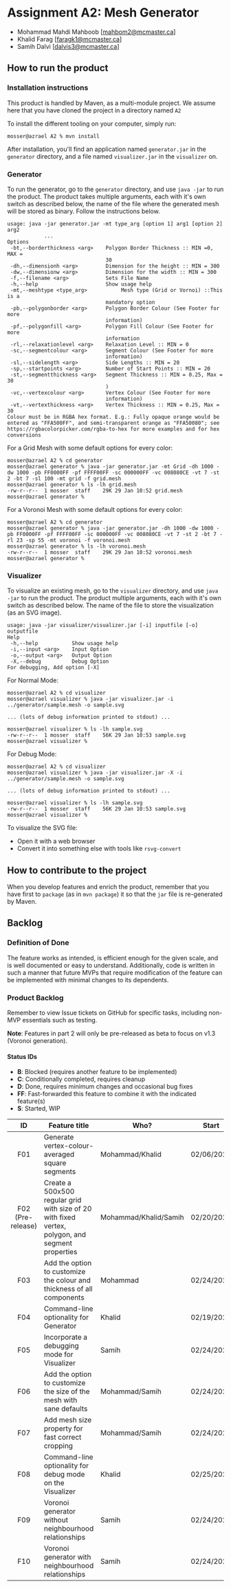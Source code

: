 # Assignment A2: Mesh Generator

  - Mohammad Mahdi Mahboob [mahbom2@mcmaster.ca]
  - Khalid Farag [faragk1@mcmaster.ca]
  - Samih Dalvi [dalvis3@mcmaster.ca]

## How to run the product

### Installation instructions

This product is handled by Maven, as a multi-module project. We assume here that you have cloned the project in a directory named `A2`

To install the different tooling on your computer, simply run:

```
mosser@azrael A2 % mvn install
```

After installation, you'll find an application named `generator.jar` in the `generator` directory, and a file named `visualizer.jar` in the `visualizer` on.

### Generator

To run the generator, go to the `generator` directory, and use `java -jar` to run the product. The product takes multiple arguments, each with it's own switch as described below, the name of the file where the generated mesh will be stored as binary. Follow the instructions below.
```
usage: java -jar generator.jar -mt type_arg [option 1] arg1 [option 2] arg2
            ...
Options
 -bt,--borderthickness <arg>    Polygon Border Thickness :: MIN =0, MAX =
                                30
 -dh,--dimensionh <arg>         Dimension for the height :: MIN = 300
 -dw,--dimensionw <arg>         Dimension for the width :: MIN = 300
 -f,--filename <arg>            Sets File Name
 -h,--help                      Show usage help
 -mt,--meshtype <type_arg>           Mesh type (Grid or Vornoi) ::This is a
                                mandatory option
 -pb,--polygonborder <arg>      Polygon Border Colour (See Footer for more
                                information)
 -pf,--polygonfill <arg>        Polygon Fill Colour (See Footer for more
                                information
 -rl,--relaxationlevel <arg>    Relaxation Level :: MIN = 0
 -sc,--segmentcolour <arg>      Segment Colour (See Footer for more
                                information)
 -sl,--sidelength <arg>         Side Lengths :: MIN = 20
 -sp,--startpoints <arg>        Number of Start Points :: MIN = 20
 -st,--segmentthickness <arg>   Segment Thickness :: MIN = 0.25, Max = 30
                                )
 -vc,--vertexcolour <arg>       Vertex Colour (See Footer for more
                                information)
 -vt,--vertexthickness <arg>    Vertex Thickness :: MIN = 0.25, Max = 30
Colour must be in RGBA hex format. E.g.: Fully opaque orange would be
entered as "FFA500FF", and semi-transparent orange as "FFA50080"; see
https://rgbacolorpicker.com/rgba-to-hex for more examples and for hex
conversions
```

For a Grid Mesh with some default options for every color:
```
mosser@azrael A2 % cd generator
mosser@azrael generator % java -jar generator.jar -mt Grid -dh 1000 -dw 1000 -pb FF0000FF -pf FFFF00FF -sc 000000FF -vc 008080CE -vt 7 -st 2 -bt 7 -sl 100 -mt grid -f grid.mesh
mosser@azrael generator % ls -lh grid.mesh
-rw-r--r--  1 mosser  staff    29K 29 Jan 10:52 grid.mesh
mosser@azrael generator %
```
For a Voronoi Mesh with some default options for every color:
```
mosser@azrael A2 % cd generator
mosser@azrael generator % java -jar generator.jar -dh 1000 -dw 1000 -pb FF0000FF -pf FFFF00FF -sc 000000FF -vc 008080CE -vt 7 -st 2 -bt 7 -rl 23 -sp 55 -mt voronoi -f voronoi.mesh
mosser@azrael generator % ls -lh voronoi.mesh
-rw-r--r--  1 mosser  staff    29K 29 Jan 10:52 voronoi.mesh
mosser@azrael generator %
```


### Visualizer

To visualize an existing mesh, go to the `visualizer` directory, and use `java -jar` to run the product. The product multiple arguments, each with it's own switch as described below. The name of the file to store the visualization (as an SVG image).
```
usage: java -jar visualizer/visualizer.jar [-i] inputfile [-o] outputfile
Help
 -h,--help           Show usage help
 -i,--input <arg>    Input Option
 -o,--output <arg>   Output Option
 -X,--debug          Debug Option
For debugging, Add option [-X]
```
For Normal Mode:
```
mosser@azrael A2 % cd visualizer
mosser@azrael visualizer % java -jar visualizer.jar -i ../generator/sample.mesh -o sample.svg

... (lots of debug information printed to stdout) ...

mosser@azrael visualizer % ls -lh sample.svg
-rw-r--r--  1 mosser  staff    56K 29 Jan 10:53 sample.svg
mosser@azrael visualizer %
```
For Debug Mode:
```
mosser@azrael A2 % cd visualizer
mosser@azrael visualizer % java -jar visualizer.jar -X -i ../generator/sample.mesh -o sample.svg

... (lots of debug information printed to stdout) ...

mosser@azrael visualizer % ls -lh sample.svg
-rw-r--r--  1 mosser  staff    56K 29 Jan 10:53 sample.svg
mosser@azrael visualizer %
```
To visualize the SVG file:

  - Open it with a web browser
  - Convert it into something else with tools like `rsvg-convert`

## How to contribute to the project

When you develop features and enrich the product, remember that you have first to `package` (as in `mvn package`) it so that the `jar` file is re-generated by Maven.

## Backlog

### Definition of Done

The feature works as intended, is efficient enough for the given scale, and is well documented or easy to understand. Additionally, code is written in such a manner
that future MVPs that require modification of the feature can be implemented with minimal changes to its dependents.

### Product Backlog

Remember to view Issue tickets on GitHub for specific tasks, including non-MVP essentials such as testing.

__Note__: Features in part 2 will only be pre-released as beta to focus on v1.3 (Voronoi generation).

#### Status IDs

 * __B__: Blocked (requires another feature to be implemented)
 * __C__: Conditionally completed, requires cleanup
 * __D__: Done, requires minimum changes and occasional bug fixes
 * __FF__: Fast-forwarded this feature to combine it with the indicated feature(s)
 * __S__: Started, WIP


| ID | Feature title | Who? | Start | End | Status |
|:--:|---------------|------|-------|-----|--------|
| F01 | Generate vertex-colour-averaged square segments | Mohammad/Khalid | 02/06/2023 | 02/08/2023 | D |
| F02 (Pre-release) | Create a 500x500 regular grid with size of 20 with fixed vertex, polygon, and segment properties | Mohammad/Khalid/Samih | 02/20/2023 | 02/23/2023 | D |
| F03 | Add the option to customize the colour and thickness of all components | Mohammad | 02/24/2023 | 02/25/2023 | D |
| F04 | Command-line optionality for Generator | Khalid | 02/19/2023 | 02/26/2023 | D |
| F05 | Incorporate a debugging mode for Visualizer | Samih | 02/24/2023 | 02/25/2023 | D |
| F06 | Add the option to customize the size of the mesh with sane defaults | Mohammad/Samih | 02/24/2023 | 02/26/2023 | D |
| F07 | Add mesh size property for fast correct cropping | Mohammad/Samih | 02/24/2023 | 02/26/2023 | D |
| F08 | Command-line optionality for debug mode on the Visualizer | Khalid | 02/25/2023 | 02/26/2023 | D |
| F09 | Voronoi generator without neighbourhood relationships | Samih | 02/24/2023 | 02/26/2023 | FF (F10) |
| F10 | Voronoi generator with neighbourhood relationships | Samih | 02/24/2023 | 02/26/2023 | D |
